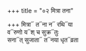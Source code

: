 +++
title = "०२ मित्रा तना"

+++
मित्रा᳓ त᳓ना न᳓ रथि᳓या  
व᳓रुणो य᳓श् च सुक्र᳓तुः  
सना᳓त् सुजाता᳓ त᳓नया धृत᳓व्रता